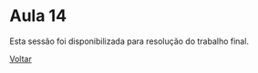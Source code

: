 # Aula 14

Esta sessão foi disponibilizada para resolução do trabalho final.

[Voltar](../README.MD)
